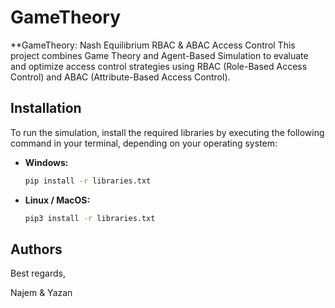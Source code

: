 # GameTheory
**GameTheory: Nash Equilibrium RBAC &amp; ABAC Access Control
This project combines Game Theory and Agent-Based Simulation to evaluate and optimize access control strategies using RBAC (Role-Based Access Control) and ABAC (Attribute-Based Access Control).

## Installation
To run the simulation, install the required libraries by executing the following command in your terminal, depending on your operating system:
- **Windows:**
  ```bash
  pip install -r libraries.txt

- **Linux / MacOS:**
  ```bash
  pip3 install -r libraries.txt


## Authors
Best regards,

Najem & Yazan
